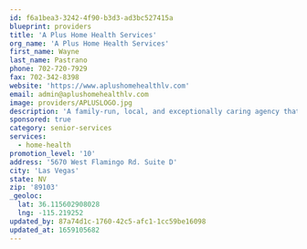 ```yaml
---
id: f6a1bea3-3242-4f90-b3d3-ad3bc527415a
blueprint: providers
title: 'A Plus Home Health Services'
org_name: 'A Plus Home Health Services'
first_name: Wayne
last_name: Pastrano
phone: 702-720-7929
fax: 702-342-8398
website: 'https://www.aplushomehealthlv.com'
email: admin@aplushomehealthlv.com
image: providers/APLUSLOGO.jpg
description: 'A family-run, local, and exceptionally caring agency that provides skilled nursing, physical/occupational/speech therapy and Master''s Social Work inside patient''s homes. After a serious illness or injury, patient''s need some help recovering at home and A Plus Home Healthcare makes that experience easy, understandable, and kind. With a team of excellent clinicians who not only are not only the best in their field, but are continuously improving their techniques and attending ongoing education.'
sponsored: true
category: senior-services
services:
  - home-health
promotion_level: '10'
address: '5670 West Flamingo Rd. Suite D'
city: 'Las Vegas'
state: NV
zip: '89103'
_geoloc:
  lat: 36.115602908028
  lng: -115.219252
updated_by: 87a74d1c-1760-42c5-afc1-1cc59be16098
updated_at: 1659105682
---
```

